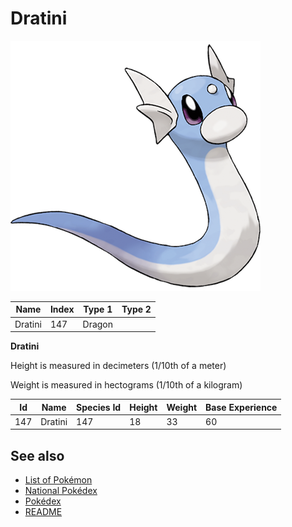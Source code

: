 # Dratini


![Dratini](images/147.png)

| **Name** | **Index** | **Type 1** | **Type 2** |
|----|----|----|----|
| Dratini | 147 | Dragon  |  |

**Dratini** 


Height is measured in decimeters (1/10th of a meter)

Weight is measured in hectograms (1/10th of a kilogram)

| **Id** | **Name** | **Species Id** | **Height** | **Weight** | **Base Experience** |
|--------|----------|----------------|------------|------------|---------------------|
| 147 | Dratini | 147 | 18 | 33 | 60 |


## See also

- [List of Pokémon](../pokemon.md)
- [National Pokédex](../national_pokedex.md)
- [Pokédex](../pokedex.md)
- [README](../README.md)
